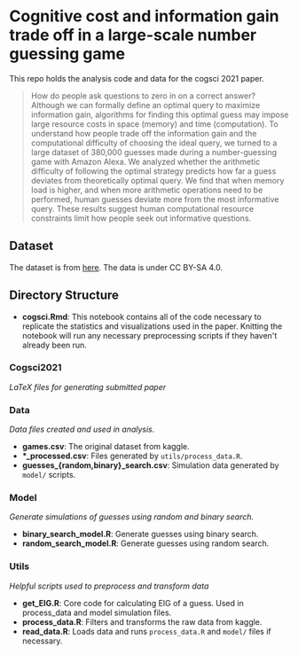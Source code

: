 # Cognitive cost and information gain trade off in a large-scale number guessing game

This repo holds the analysis code and data for the cogsci 2021 paper.

>How do people ask questions to zero in on a correct answer? Although we can formally define an optimal query to maximize information gain, algorithms for finding this optimal guess may impose large resource costs in space (memory) and time (computation). 
To understand how people trade off the information gain and the computational difficulty of choosing the ideal query, we turned to a large dataset of 380,000 guesses made during a number-guessing game with Amazon Alexa.
We analyzed whether the arithmetic difficulty of following the optimal strategy predicts how far a guess deviates from theoretically optimal query.
We find that when memory load is higher, and when more arithmetic operations need to be performed, human guesses deviate more from the most informative query.
These results suggest human computational resource constraints limit how people seek out informative questions. 


## Dataset

The dataset is from [here](https://www.kaggle.com/sdobson46/higher-or-lower-game). The data is under CC BY-SA 4.0.
 

## Directory Structure

- **cogsci.Rmd**: This notebook contains all of the code necessary to replicate the statistics and visualizations used in the paper. Knitting the notebook will run any necessary preprocessing scripts if they haven't already been run.

### Cogsci2021

*LaTeX files for generating submitted paper*

### Data

*Data files created and used in analysis.*

- **games.csv**: The original dataset from kaggle.
- **\*_processed.csv**: Files generated by `utils/process_data.R`.
- **guesses_{random,binary}_search.csv**: Simulation data generated by `model/` scripts.

### Model

*Generate simulations of guesses using random and binary search.*

- **binary_search_model.R**: Generate guesses using binary search.
- **random_search_model.R**: Generate guesses using random search.

### Utils

*Helpful scripts used to preprocess and transform data*

- **get_EIG.R**: Core code for calculating EIG of a guess. Used in process_data and model simulation files.
- **process_data.R**: Filters and transforms the raw data from kaggle.
- **read_data.R**: Loads data and runs `process_data.R` and `model/` files if necessary.


